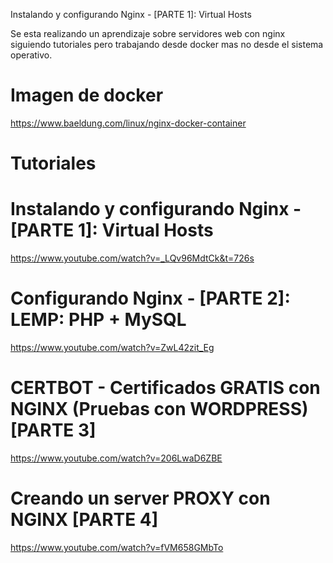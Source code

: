 Instalando y configurando Nginx - [PARTE 1]: Virtual Hosts

Se esta realizando un aprendizaje sobre servidores web con nginx siguiendo tutoriales pero trabajando desde docker mas no desde el sistema operativo.

# Imagen de docker

https://www.baeldung.com/linux/nginx-docker-container

# Tutoriales

# Instalando y configurando Nginx - [PARTE 1]: Virtual Hosts

https://www.youtube.com/watch?v=_LQv96MdtCk&t=726s

# Configurando Nginx - [PARTE 2]: LEMP: PHP + MySQL

https://www.youtube.com/watch?v=ZwL42zit_Eg

# CERTBOT - Certificados GRATIS con NGINX (Pruebas con WORDPRESS) [PARTE 3]

https://www.youtube.com/watch?v=206LwaD6ZBE

# Creando un server PROXY con NGINX [PARTE 4]

https://www.youtube.com/watch?v=fVM658GMbTo
